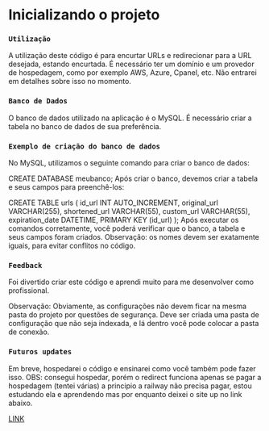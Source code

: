 # Inicializando o projeto
### `Utilização`

A utilização deste código é para encurtar URLs e redirecionar para a URL desejada, estando encurtada. É necessário ter um domínio e um provedor de hospedagem, como por exemplo AWS, Azure, Cpanel, etc. Não entrarei em detalhes sobre isso no momento.

### `Banco de Dados`

O banco de dados utilizado na aplicação é o MySQL. É necessário criar a tabela no banco de dados de sua preferência.
### `Exemplo de criação do banco de dados`

No MySQL, utilizamos o seguinte comando para criar o banco de dados:

CREATE DATABASE meubanco;
Após criar o banco, devemos criar a tabela e seus campos para preenchê-los:

CREATE TABLE urls (
id_url INT AUTO_INCREMENT,
original_url VARCHAR(255),
shortened_url VARCHAR(55),
custom_url VARCHAR(55),
expiration_date DATETIME,
PRIMARY KEY (id_url)
);
Após executar os comandos corretamente, você poderá verificar que o banco, a tabela e seus campos foram criados. Observação: os nomes devem ser exatamente iguais, para evitar conflitos no código.

### `Feedback`

Foi divertido criar este código e aprendi muito para me desenvolver como profissional.

Observação: Obviamente, as configurações não devem ficar na mesma pasta do projeto por questões de segurança. Deve ser criada uma pasta de configuração que não seja indexada, e lá dentro você pode colocar a pasta de conexão.

### `Futuros updates`

Em breve, hospedarei o código e ensinarei como você também pode fazer isso.
OBS: consegui hospedar, porém o redirect funciona apenas se pagar a hospedagem (tentei várias) a principio a railway não precisa pagar, estou estudando ela e aprendendo mas por enquanto deixei o site up no link abaixo.

[LINK](https://gabdevserver.000webhostapp.com/)
